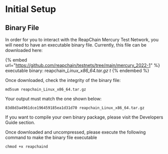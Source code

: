# Initial Setup

## Binary File

In order for you to interact with the ReapChain Mercury Test Network, you will need to have an executable binary file. Currently, this file can be downloaded here:

{% embed url="https://github.com/reapchain/testnets/tree/main/mercury_2022-1" %}
executable binary: reapchain\__Linux\_x86\_64.tar.gz t_
{% endembed %}



Once downloaded,  check the integrity of the binary file:

```
md5sum reapchain_Linux_x86_64.tar.gz
```

Your output must match the one shown below:

```
83d8d3a4961dce196459185ea1d31d70 reapchain_Linux_x86_64.tar.gz
```

If you want to compile your own binary package, please visit the Developers Guide section.

Once downloaded and uncompressed, please execute the following command to make the binary file executable

```
chmod +x reapchaind
```
